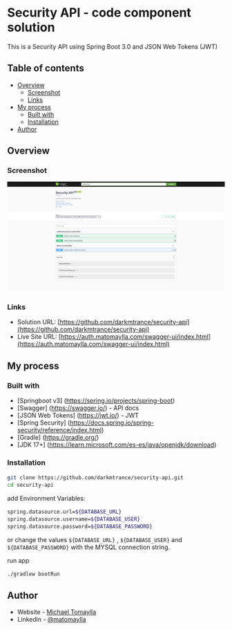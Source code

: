 # Security API - code component solution

This is a Security API using Spring Boot 3.0 and JSON Web Tokens (JWT)  

## Table of contents

- [Overview](#overview)
  - [Screenshot](#screenshot)
  - [Links](#links)
- [My process](#my-process)
  - [Built with](#built-with)
  - [Installation](#installation)
- [Author](#author)


## Overview

### Screenshot

![](./images/Swagger-UI.png)

### Links

- Solution URL: [https://github.com/darkmtrance/security-api](https://github.com/darkmtrance/security-api)
- Live Site URL: [https://auth.matomaylla.com/swagger-ui/index.html](https://auth.matomaylla.com/swagger-ui/index.html)

## My process

### Built with

- [Springboot v3] (https://spring.io/projects/spring-boot)
- [Swagger] (https://swagger.io/) - API docs
- [JSON Web Tokens] (https://jwt.io/) - JWT
- [Spring Security] (https://docs.spring.io/spring-security/reference/index.html)
- [Gradle] (https://gradle.org/)
- [JDK 17+] (https://learn.microsoft.com/es-es/java/openjdk/download)


### Installation

```bash
git clone https://github.com/darkmtrance/security-api.git
cd security-api
```

add Environment Variables:
```bash
spring.datasource.url=${DATABASE_URL}
spring.datasource.username=${DATABASE_USER}
spring.datasource.password=${DATABASE_PASSWORD}
```
or change the values `${DATABASE_URL}` , `${DATABASE_USER}` and `${DATABASE_PASSWORD}` with the MYSQL connection string.

run app

```bash
./gradlew bootRun
```


## Author

- Website - [Michael Tomaylla](https://cv.matomaylla.com/)
- Linkedin - [@matomaylla](https://www.linkedin.com/in/mtm2019/)

